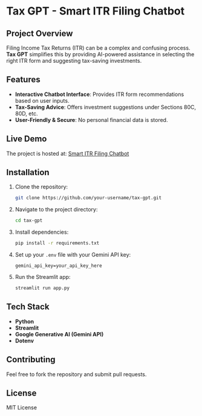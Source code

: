 # Tax GPT - Smart ITR Filing Chatbot

## Project Overview
Filing Income Tax Returns (ITR) can be a complex and confusing process. **Tax GPT** simplifies this by providing AI-powered assistance in selecting the right ITR form and suggesting tax-saving investments.

## Features
- **Interactive Chatbot Interface**: Provides ITR form recommendations based on user inputs.
- **Tax-Saving Advice**: Offers investment suggestions under Sections 80C, 80D, etc.
- **User-Friendly & Secure**: No personal financial data is stored.

## Live Demo
The project is hosted at:
[Smart ITR Filing Chatbot](https://income-mvtjqupjcfn5z9css5qnbs.streamlit.app/)

## Installation
1. Clone the repository:
   ```bash
   git clone https://github.com/your-username/tax-gpt.git
   ```
2. Navigate to the project directory:
   ```bash
   cd tax-gpt
   ```
3. Install dependencies:
   ```bash
   pip install -r requirements.txt
   ```
4. Set up your `.env` file with your Gemini API key:
   ```
   gemini_api_key=your_api_key_here
   ```
5. Run the Streamlit app:
   ```bash
   streamlit run app.py
   ```

## Tech Stack
- **Python**
- **Streamlit**
- **Google Generative AI (Gemini API)**
- **Dotenv**

## Contributing
Feel free to fork the repository and submit pull requests.

## License
MIT License

